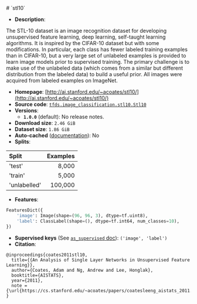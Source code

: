 <div itemscope itemtype="http://schema.org/Dataset">
  <div itemscope itemprop="includedInDataCatalog" itemtype="http://schema.org/DataCatalog">
    <meta itemprop="name" content="TensorFlow Datasets" />
  </div>
  <meta itemprop="name" content="stl10" />
  <meta itemprop="description" content="The STL-10 dataset is an image recognition dataset for developing unsupervised&#10;feature learning, deep learning, self-taught learning algorithms. It is inspired&#10;by the CIFAR-10 dataset but with some modifications. In particular, each class&#10;has fewer labeled training examples than in CIFAR-10, but a very large set of &#10;unlabeled examples is provided to learn image models prior to supervised&#10;training. The primary challenge is to make use of the unlabeled data (which&#10;comes from a similar but different distribution from the labeled data) to build&#10;a useful prior. All images were acquired from labeled examples on ImageNet.&#10;&#10;To use this dataset:&#10;&#10;```python&#10;import tensorflow_datasets as tfds&#10;&#10;ds = tfds.load(&#x27;stl10&#x27;, split=&#x27;train&#x27;)&#10;for ex in ds.take(4):&#10;  print(ex)&#10;```&#10;&#10;See [the guide](https://www.tensorflow.org/datasets/overview) for more&#10;informations on [tensorflow_datasets](https://www.tensorflow.org/datasets).&#10;&#10;" />
  <meta itemprop="url" content="https://www.tensorflow.org/datasets/catalog/stl10" />
  <meta itemprop="sameAs" content="http://ai.stanford.edu/~acoates/stl10/" />
  <meta itemprop="citation" content="@inproceedings{coates2011stl10,&#10;  title={{An Analysis of Single Layer Networks in Unsupervised Feature Learning}},&#10;  author={Coates, Adam and Ng, Andrew and Lee, Honglak},&#10;  booktitle={AISTATS},&#10;  year={2011},&#10;  note = {\url{https://cs.stanford.edu/~acoates/papers/coatesleeng_aistats_2011.pdf}},&#10;}" />
</div>
# `stl10`

*   **Description**:

The STL-10 dataset is an image recognition dataset for developing unsupervised
feature learning, deep learning, self-taught learning algorithms. It is inspired
by the CIFAR-10 dataset but with some modifications. In particular, each class
has fewer labeled training examples than in CIFAR-10, but a very large set of
unlabeled examples is provided to learn image models prior to supervised
training. The primary challenge is to make use of the unlabeled data (which
comes from a similar but different distribution from the labeled data) to build
a useful prior. All images were acquired from labeled examples on ImageNet.

*   **Homepage**:
    [http://ai.stanford.edu/~acoates/stl10/](http://ai.stanford.edu/~acoates/stl10/)
*   **Source code**:
    [`tfds.image_classification.stl10.Stl10`](https://github.com/tensorflow/datasets/tree/master/tensorflow_datasets/image_classification/stl10.py)
*   **Versions**:
    *   **`1.0.0`** (default): No release notes.
*   **Download size**: `2.46 GiB`
*   **Dataset size**: `1.86 GiB`
*   **Auto-cached**
    ([documentation](https://www.tensorflow.org/datasets/performances#auto-caching)):
    No
*   **Splits**:

Split        | Examples
:----------- | -------:
'test'       | 8,000
'train'      | 5,000
'unlabelled' | 100,000

*   **Features**:

```python
FeaturesDict({
    'image': Image(shape=(96, 96, 3), dtype=tf.uint8),
    'label': ClassLabel(shape=(), dtype=tf.int64, num_classes=10),
})
```
*   **Supervised keys** (See
    [`as_supervised` doc](https://www.tensorflow.org/datasets/api_docs/python/tfds/load#args)):
    `('image', 'label')`
*   **Citation**:

```
@inproceedings{coates2011stl10,
  title={{An Analysis of Single Layer Networks in Unsupervised Feature Learning}},
  author={Coates, Adam and Ng, Andrew and Lee, Honglak},
  booktitle={AISTATS},
  year={2011},
  note = {\url{https://cs.stanford.edu/~acoates/papers/coatesleeng_aistats_2011.pdf}},
}
```
